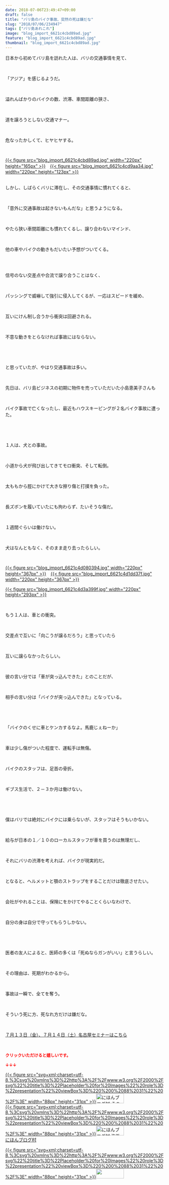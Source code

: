 ```yaml
---
date: 2018-07-06T23:49:47+09:00
draft: false
title: "バリ島のバイク事故、突然の死は嫌だな"
slug: "2018/07/06/234947"
tags: ["バリ島あれこれ"]
image: "blog_import_6621c4cbd89ad.jpg"
feature: "blog_import_6621c4cbd89ad.jpg"
thumbnail: "blog_import_6621c4cbd89ad.jpg"
---
```

<p>日本から初めてバリ島を訪れた人は、バリの交通事情を見て、</p><p> </p><p>「アジア」を感じるようだ。</p><p> </p><p>溢れんばかりのバイクの数、渋滞、車間距離の狭さ、</p><p> </p><p>道を譲ろうとしない交通マナー。</p><p> </p><p>危なったかしくて、ヒヤヒヤする。</p><p> </p><p><a href="blog_import_6621c4cbd89ad.jpg">{{< figure src="blog_import_6621c4cbd89ad.jpg" width="220px" height="165px" >}}</a>　<a href="blog_import_6621c4cf23195.jpg">{{< figure src="blog_import_6621c4cd9aa34.jpg" width="220px" height="123px" >}}</a></p><p><br/>しかし、しばらくバリに滞在し、その交通事情に慣れてくると、</p><p> </p><p>「意外に交通事故は起きないもんだな」と思うようになる。</p><p> </p><p>やたら狭い車間距離にも慣れてくるし、譲り合わないマインド、</p><p> </p><p>他の車やバイクの動きもだいたい予想がついてくる。</p><p> </p><p><br/>信号のない交差点や合流で譲り合うことはなく、</p><p> </p><p>パッシングで威嚇して強引に侵入してくるが、一応はスピードを緩め、</p><p> </p><p>互いにけん制し合うから衝突は回避される。</p><p> </p><p>不意な動きをとらなければ事故にはならない。</p><p> </p><p> </p><p>と思っていたが、やはり交通事故は多い。</p><p> </p><p>先日は、バリ島ビジネスの初期に物件を売っていただいた小島恵美子さんも</p><p> </p><p>バイク事故で亡くなったし、最近もハウスキーピングが２名バイク事故に遭った。</p><p> </p><p> </p><p>１人は、犬との事故。</p><p> </p><p>小道から犬が飛び出してきてモロ衝突、そして転倒。</p><p> </p><p>太ももから脛にかけて大きな擦り傷と打撲を負った。</p><p> </p><p>長ズボンを履いていたにも拘わらず、たいそうな傷だ。</p><p> </p><p>１週間ぐらいは働けない。</p><p> </p><p>犬はなんともなく、そのまま走り去ったらしい。</p><p> </p><p><a href="blog_import_6621c4d080394.jpg">{{< figure src="blog_import_6621c4d080394.jpg" width="220px" height="367px" >}}</a>　<a href="blog_import_6621c4d1dd37f.jpg">{{< figure src="blog_import_6621c4d1dd37f.jpg" width="220px" height="367px" >}}</a></p><p><a href="blog_import_6621c4d3a399f.jpg">{{< figure src="blog_import_6621c4d3a399f.jpg" width="220px" height="293px" >}}</a></p><p> </p><p>もう１人は、車との衝突。</p><p> </p><p>交差点で互いに「向こうが譲るだろう」と思っていたら</p><p> </p><p>互いに譲らなかったらしい。</p><p> </p><p>彼の言い分では「車が突っ込んできた」とのことだが、</p><p> </p><p>相手の言い分は「バイクが突っ込んできた」となっている。</p><p> </p><p> </p><p>「バイクのくせに車とケンカするなよ。馬鹿じぇねーか」</p><p> </p><p>車は少し傷がついた程度で、運転手は無傷。</p><p> </p><p>バイクのスタッフは、足首の骨折。</p><p> </p><p>ギブス生活で、２－３か月は働けない。</p><p> </p><p> </p><p>僕はバリでは絶対にバイクには乗らないが、スタッフはそうもいかない。</p><p> </p><p>給与が日本の１／１０のローカルスタッフが車を買うのは無理だし、</p><p> </p><p>それにバリの渋滞を考えれば、バイクが現実的だ。</p><p> </p><p>となると、ヘルメットと顎のストラップをすることだけは徹底させたい。</p><p> </p><p>会社がやれることは、保険にをかけてやることくらいなわけで、</p><p> </p><p>自分の身は自分で守ってもらうしかない。</p><p> </p><p> </p><p>医者の友人によると、医師の多くは「死ぬならガンがいい」と言うらしい。</p><p> </p><p>その理由は、死期がわかるから。</p><p> </p><p>事故は一瞬で、全てを奪う。</p><p> </p><p>そういう死に方、死なれ方だけは嫌だな。</p><p> </p><p><a href="https://ameblo.jp/baliclub/entry-12382733710.html" target="_blank">７月１３日（金）、７月１４日（土）名古屋セミナーはこちら</a></p><p> </p><p><font color="#ff0000" size="2"><strong>クリックいただけると嬉しいです。</strong></font></p><p><font color="#ff0000" size="2"><strong>↓↓↓</strong></font></p><p><a href="ranking.html?p_cid=01260127" id="&amp;blogmura_banner" target="_blank">{{< figure src="svg+xml;charset=utf-8,%3Csvg%20xmlns%3D%22http%3A%2F%2Fwww.w3.org%2F2000%2Fsvg%22%20title%3D%22Placeholder%20for%20Images%22%20role%3D%22presentation%22%20viewBox%3D%220%200%2088%2031%22%20%2F%3E" width="88px" height="31px" >}}<noscript><img alt="にほんブログ村 その他生活ブログ 不動産投資へ" border="0" height="31" src="https://img-proxy.blog-video.jp/images?url=http%3A%2F%2Flife.blogmura.com%2Fhudousantoushi%2Fimg%2Fhudousantoushi88_31.gif" width="88"></noscript></a><br/><a href="ranking.html?p_cid=01260127" target="_blank">{{< figure src="svg+xml;charset=utf-8,%3Csvg%20xmlns%3D%22http%3A%2F%2Fwww.w3.org%2F2000%2Fsvg%22%20title%3D%22Placeholder%20for%20Images%22%20role%3D%22presentation%22%20viewBox%3D%220%200%2088%2031%22%20%2F%3E" width="88px" height="31px" >}}<noscript><img alt="にほんブログ村 海外生活ブログ バリ島情報へ" border="0" height="31" src="https://img-proxy.blog-video.jp/images?url=http%3A%2F%2Foverseas.blogmura.com%2Fbali%2Fimg%2Fbali88_31.gif" width="88"></noscript></a><br/><a href="ranking.html?p_cid=01260127" target="_blank">にほんブログ村</a></p><p><a href="link.php?1804582" title="人気ブログランキングへ">{{< figure src="svg+xml;charset=utf-8,%3Csvg%20xmlns%3D%22http%3A%2F%2Fwww.w3.org%2F2000%2Fsvg%22%20title%3D%22Placeholder%20for%20Images%22%20role%3D%22presentation%22%20viewBox%3D%220%200%2088%2031%22%20%2F%3E" width="88px" height="31px" >}}<noscript><img border="0" height="31" src="https://blog.with2.net/img/banner/banner_22.gif" width="88"></noscript></a></p><p> </p>

